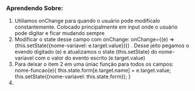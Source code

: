 ### Aprendendo Sobre:

1. Utiliamos onChange para quando o usuário pode modificalo constantemente. Colocado principalmente em input onde o usuário pode digitar e ficar mudando sempre
2. Modificar o state desse campo com onChange: onChange={(e) => (this.setState({nome-variavel: e.target.value}))} . Desse jeito pegamos o evendo digitado (e) e atualizamos o state (this.setState) do nome-variavel com o valor do evento escrito (e.target.value)
3. Para deixar o item 2 em uma úniac função para todos os campos: 
     nome-funcao(e){
        this.state.form[e.target.name] = e.target.value;
        this.setState({nome-variavel: this.state.form});
    }
4. 
